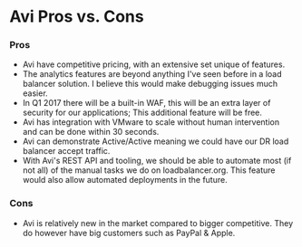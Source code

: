 # Avi Pros vs. Cons


### Pros

- Avi have competitive pricing, with an extensive set unique of features.
- The analytics features are beyond anything I've seen before in a load balancer solution. I believe this would make debugging issues much easier.
- In Q1 2017 there will be a built-in WAF, this will be an extra layer of security for our applications; This additional feature will be free.
- Avi has integration with VMware to scale without human intervention and can be done within 30 seconds.
- Avi can demonstrate Active/Active meaning we could have our DR load balancer accept traffic.
- With Avi's REST API and tooling, we should be able to automate most (if not all) of the manual tasks we do on loadbalancer.org. This feature would also allow automated deployments in the future.

### Cons

- Avi is relatively new in the market compared to bigger competitive. They do however have big customers such as PayPal & Apple.